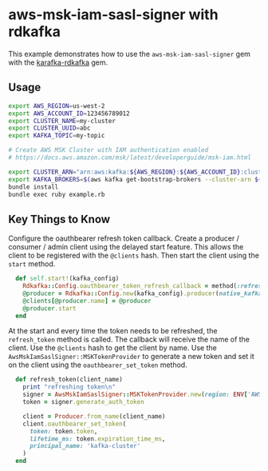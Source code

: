 # aws-msk-iam-sasl-signer with rdkafka

This example demonstrates how to use the `aws-msk-iam-sasl-signer` gem with the [karafka-rdkafka](https://rubygems.org/gems/karafka-rdkafka) gem.


## Usage

```bash
export AWS_REGION=us-west-2
export AWS_ACCOUNT_ID=123456789012
export CLUSTER_NAME=my-cluster
export CLUSTER_UUID=abc
export KAFKA_TOPIC=my-topic

# Create AWS MSK Cluster with IAM authentication enabled
# https://docs.aws.amazon.com/msk/latest/developerguide/msk-iam.html

export CLUSTER_ARN="arn:aws:kafka:${AWS_REGION}:${AWS_ACCOUNT_ID}:cluster/${CLUSTER_NAME}/${CLUSTER_UUID}"
export KAFKA_BROKERS=$(aws kafka get-bootstrap-brokers --cluster-arn ${CLUSTER_ARN} | jq -r ".BootstrapBrokerStringSaslIam")
bundle install
bundle exec ruby example.rb
```

## Key Things to Know

Configure the oauthbearer refresh token callback.
Create a producer / consumer / admin client using the delayed start feature.
This allows the client to be registered with the `@clients` hash.
Then start the client using the `start` method.

```ruby
  def self.start!(kafka_config)
    Rdkafka::Config.oauthbearer_token_refresh_callback = method(:refresh_token)
    @producer = Rdkafka::Config.new(kafka_config).producer(native_kafka_auto_start: false)
    @clients[@producer.name] = @producer
    @producer.start
  end
```

At the start and every time the token needs to be refreshed, the `refresh_token` method is called.
The callback will receive the name of the client.
Use the `@clients` hash to get the client by name.
Use the `AwsMskIamSaslSigner::MSKTokenProvider` to generate a new token and set it on the client using the `oauthbearer_set_token` method.

```ruby
  def refresh_token(client_name)
    print "refreshing token\n"
    signer = AwsMskIamSaslSigner::MSKTokenProvider.new(region: ENV['AWS_REGION'])
    token = signer.generate_auth_token

    client = Producer.from_name(client_name)
    client.oauthbearer_set_token(
      token: token.token,
      lifetime_ms: token.expiration_time_ms,
      principal_name: 'kafka-cluster'
    )
  end
```
